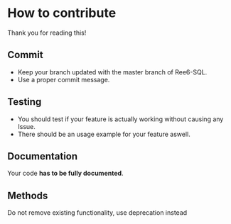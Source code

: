 # How to contribute
Thank you for reading this!

## Commit
* Keep your branch updated with the master branch of Ree6-SQL.
* Use a proper commit message.

## Testing
* You should test if your feature is actually working without causing any Issue.
* There should be an usage example for your feature aswell.

## Documentation
Your code **has to be fully documented**.

## Methods
Do not remove existing functionality, use deprecation instead
